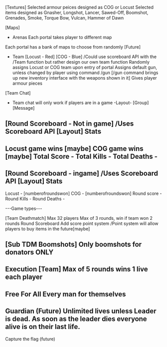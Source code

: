 
[Textures]
Selected armour peices designed as COG or Locust
Selected items designed as 
Gnasher, Longshot, Lancer, Sawed-Off, Boomshot, Grenades, 
Smoke, Torque Bow, Vulcan, Hammer of Dawn

[Maps]
- Arenas
Each portal takes player to different map

Each portal has a bank of maps to choose from randomly [Future]
- Team
[Locust - Red] [COG - Blue] /Could use scoreboard API with the /Team function but rather design our own team function
Randomly assigns Locust or COG team upon entry of portal
Assigns default gun, unless changed by player using command /gun
[/gun command brings up new inventory interface with the weapons shown in it]
Gives player armour pieces

[Team Chat]
- Team chat will only work if players are in a game
 -Layout-
[Group]<Player> [Message]

[Round Scoreboard - Not in game] /Uses Scoreboard API
     [Layout]
      Stats
------------------
Locust game wins [maybe]
COG game wins [maybe]
Total Score - 
Total Kills - 
Total Deaths -  
------------------

[Round Scoreboard - ingame] /Uses Scoreboard API
     [Layout]
      Stats
------------------
Locust - [numberofroundswon]
COG - [numberofroundswon]
Round score - 
Round Kills - 
Round Deaths - 


---Game types---

[Team Deathmatch]
Max 32 players
Max of 3 rounds, win if team won 2 rounds
Round Scoreboard
Add score point system /Point system will allow players to buy items in the future[maybe]


[Sub TDM Boomshots]
Only boomshots for donators ONLY
---------------------------
Execution [Team]
Max of 5 rounds wins
1 live each player
----------------------------
Free For All
Every man for themselves
----------------------------
Guardian (Future)
Unlimited lives unless Leader is dead.
As soon as the leader dies everyone alive is on their last life.
----------------------------

Capture the flag (future)
